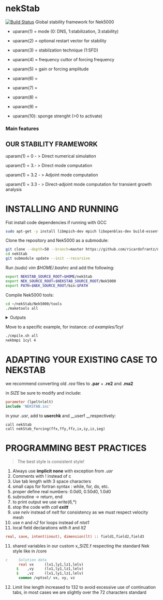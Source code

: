 # nekStab
[![Build Status](https://travis-ci.com/ricardofrantz/nekStab.svg?token=DpocmcBgXShNTZ9nAQ5y&branch=master)](https://travis-ci.com/ricardofrantz/nekStab) Global stability framework for Nek5000

- uparam(1) = mode (0: DNS, 1:stabilization, 3:stability)

- uparam(2) = optional restart vector for stability

- uparam(3) = stabilzation technique (1:SFD)

- uparam(4) = frequency cuttor of forcing frequency

- uparam(5) = gain or forcing amplitude 

- uparam(6) = 

- uparam(7) = 

- uparam(8) = 

- uparam(9) = 

- uparam(10): sponge strenght (>0 to activate)

  

### Main features 



## OUR STABILITY FRAMEWORK


uparam(1) = 0 - > Direct numerical simulation

uparam(1) = 3.- > Direct mode computation

uparam(1) = 3.2 - > Adjoint mode computation

uparam(1) = 3.3 - > Direct-adjoint mode computation for transient growth analysis


# INSTALLING AND RUNNING

Fist install code dependencies if running with GCC

```bash
sudo apt-get -y install libmpich-dev mpich libopenblas-dev build-essential cmake m4
```

Clone the repository and Nek5000 as a submodule:

```bash
git clone --depth=50 --branch=master https://github.com/ricardofrantz/nekStab.git
cd nekStab
git submodule update --init --recursive
```

Run _*(sudo) vim $HOME/.bashrc*_ and add the following:

```bash
export NEKSTAB_SOURCE_ROOT=$HOME/nekStab
export NEK_SOURCE_ROOT=$NEKSTAB_SOURCE_ROOT/Nek5000
export PATH=$NEK_SOURCE_ROOT/bin:$PATH
```

Compile Nek5000 tools:

```bash
cd ~/nekStab/Nek5000/tools
./maketools all
```

<details>
  <summary>Outputs</summary>

  ```javascript
building genmap ... done
building gencon ... done
building genbox ... done
building n2to3 ... done
building reatore2 ... done
building nekmerge ... done
building prenek ... done
building postnek ... done
building nekamg_setup ... done
building gmsh2nek ... done
building exo2nek ... done
building cgns2nek ... done
  ```
</details>



Move to a specific example, for instance: _*cd examples/1cyl*_

```bash
./cmpile.sh all
nekbmpi 1cyl 4
```



# ADAPTING YOUR EXISTING CASE TO NEKSTAB

we recommend converting old _.rea_ files to __.par__ + __.re2__ and __.ma2__

in *SIZE* be sure to modify and include:

```fortran
parameter (lpelt=lelt)
include 'NEKSTAB.inc'
```

in your *.usr*, add to __userchk__ and __userf __respectively:

```
call nekStab
call nekStab_forcing(ffx,ffy,ffz,ix,iy,iz,ieg)
```



# PROGRAMMING BEST PRACTICES

> The best style is consistent style!

1. Always use **implicit none** with exception from _.usr_
2. Comments with ! instead of c
3. Use tab length with 3 space characters
4. small caps for fortran syntax : while, for, do, etc. 
5. proper define real numbers: 0.0d0, 0.50d0, 1.0d0
6. subroutine -> return, end 
7. to print output we use write(6,*)
8. stop the code with _call **exitt**_
9. use *nelv* instead of _*nelt*_ for consistency as we must respect velocity mesh
10. use *n* and *n2* for loops instead of *ntot1* 
11. local field declarations with *lt* and *lt2*

```fortran
real, save, intent(inout), dimension(lt) :: field1,field2,field3
```

11. shared variables in our custom x_SIZE.f  respecting the standard Nek style like in /core

```fortran
c     Solution data
      real vx     (lx1,ly1,lz1,lelv)
     $    ,vy     (lx1,ly1,lz1,lelv)
     $    ,vz     (lx1,ly1,lz1,lelv)
      common /vptsol/ vx, vy, vz
```

12. Limit line length increased to 132 to avoid excessive use of continuation tabs, in most cases we are slightly over the 72 characters standard
